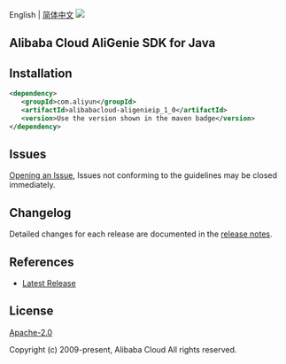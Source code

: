 English | [简体中文](README-CN.md)
![](https://aliyunsdk-pages.alicdn.com/icons/AlibabaCloud.svg)

## Alibaba Cloud AliGenie SDK for Java

## Installation

```xml
<dependency>
   <groupId>com.aliyun</groupId>
   <artifactId>alibabacloud-aligenieip_1_0</artifactId>
   <version>Use the version shown in the maven badge</version>
</dependency>
```

## Issues
[Opening an Issue](https://github.com/aliyun/alibabacloud-java-async-sdk/issues/new), Issues not conforming to the guidelines may be closed immediately.

## Changelog
Detailed changes for each release are documented in the [release notes](./ChangeLog.txt).

## References
* [Latest Release](https://github.com/aliyun/alibabacloud-async-java-sdk/)

## License
[Apache-2.0](http://www.apache.org/licenses/LICENSE-2.0)

Copyright (c) 2009-present, Alibaba Cloud All rights reserved.